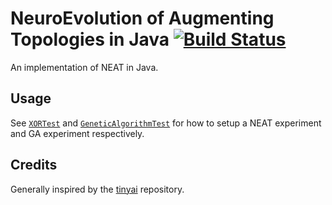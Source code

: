 # NeuroEvolution of Augmenting Topologies in Java [![Build Status](https://travis-ci.com/SpicyKitten/NEATJ.svg?branch=master)](https://travis-ci.com/SpicyKitten/NEATJ)

An implementation of NEAT in Java.

## Usage

See [`XORTest`][1] and [`GeneticAlgorithmTest`][2] for how to setup a NEAT experiment and GA experiment respectively. 

## Credits
Generally inspired by the <a href="https://github.com/hav4ik/tinyai">tinyai</a> repository.

[1]: https://github.com/SpicyKitten/NEATJ/blob/master/src/test/java/test/XORTest.java
[2]: https://github.com/SpicyKitten/NEATJ/blob/master/src/test/java/test/GeneticAlgorithmTest.java
